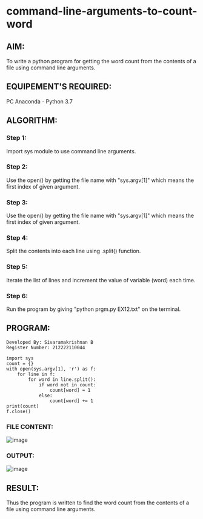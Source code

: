 # command-line-arguments-to-count-word

## AIM:
To write a python program for getting the word count from the contents of a file using command line arguments.

## EQUIPEMENT'S REQUIRED: 
PC
Anaconda - Python 3.7

## ALGORITHM: 

### Step 1:
Import sys module to use command line arguments.

### Step 2: 
Use the open() by getting the file name with "sys.argv[1]" which means the first index of given argument.
 
### Step 3: 
Use the open() by getting the file name with "sys.argv[1]" which means the first index of given argument.

### Step 4:  
Split the contents into each line using .split() function.

### Step 5: 
Iterate the list of lines and increment the value of variable (word) each time.

### Step 6: 
Run the program by giving "python prgm.py EX12.txt" on the terminal.


## PROGRAM:
```
Developed By: Sivaramakrishnan B
Register Number: 212222110044

import sys
count = {}
with open(sys.argv[1], 'r') as f:
    for line in f:
        for word in line.split():
            if word not in count:
                count[word] = 1
            else:
                count[word] += 1
print(count)
f.close()

```

### FILE CONTENT:
![image](https://github.com/SivaramakrishnanBaskar/command-line-arguments-to-count-word/assets/119476322/00cd34c6-dc7b-4225-a2aa-e6e25a13629f)

### OUTPUT:
![image](https://github.com/SivaramakrishnanBaskar/command-line-arguments-to-count-word/assets/119476322/305fdeaa-113e-4418-921a-3e5bb0ed5a5d)

## RESULT:
Thus the program is written to find the word count from the contents of a file using command line arguments.
